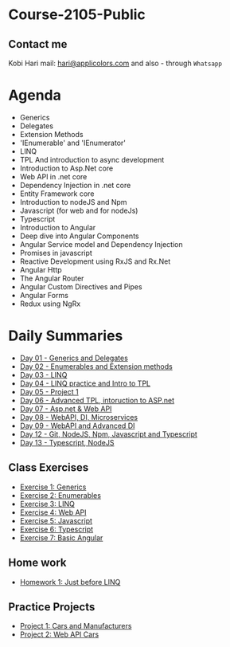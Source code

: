 # Course-2105-Public
## Contact me
Kobi Hari
mail: hari@applicolors.com
and also - through `Whatsapp`

# Agenda
* Generics
* Delegates
* Extension Methods
* 'IEnumerable' and 'IEnumerator'
* LINQ
* TPL And introduction to async development
* Introduction to Asp.Net core
* Web API in .net core
* Dependency Injection in .net core
* Entity Framework core
* Introduction to nodeJS and Npm
* Javascript (for web and for nodeJs)
* Typescript
* Introduction to Angular
* Deep dive into Angular Components
* Angular Service model and Dependency Injection
* Promises in javascript
* Reactive Development using RxJS and Rx.Net
* Angular Http
* The Angular Router
* Angular Custom Directives and Pipes
* Angular Forms
* Redux using NgRx

# Daily Summaries
* [Day 01 - Generics and Delegates](https://github.com/kobi2294/Course-2105-Public/wiki/Day-01-Generics-and-Delegates)
* [Day 02 - Enumerables and Extension methods](https://github.com/kobi2294/Course-2105-Public/wiki/Day-02---Enumerables-and-Extension-methods)
* [Day 03 - LINQ](https://github.com/kobi2294/Course-2105-Public/wiki/Day-03---LINQ)
* [Day 04 - LINQ practice and Intro to TPL](https://github.com/kobi2294/Course-2105-Public/wiki/Day-04---LINQ-Practive-and-Intro-to-TPL)
* [Day 05 - Project 1](https://github.com/kobi2294/Course-2105-Public/wiki/Day-05---LINQ-project)
* [Day 06 - Advanced TPL, intoruction to ASP.net](https://github.com/kobi2294/Course-2105-Public/wiki/Day-06---Advanced-TPL,-Intro-to-asp.net)
* [Day 07 - Asp.net & Web API](https://github.com/kobi2294/Course-2105-Public/wiki/Day-07---Asp.net-&-Web-API)
* [Day 08 - WebAPI, DI, Microservices](https://github.com/kobi2294/Course-2105-Public/wiki/Day-08---More-WebAPI,-Dependency-Injection-and-Microsevices)
* [Day 09 - WebAPI and Advanced DI](https://github.com/kobi2294/Course-2105-Public/wiki/Day-09---More-Web-API,-Dependency-Injection)
* [Day 12 - Git, NodeJS, Npm, Javascript and Typescript](https://github.com/kobi2294/Course-2105-Public/wiki/Day-12---Javascript,-Node-JS)
* [Day 13 - Typescript, NodeJS](https://github.com/kobi2294/Course-2105-Public/wiki/Day-13---Typescript-and-NodeJS)

## Class Exercises
- [Exercise 1: Generics](https://github.com/kobi2294/Course-2105-Public/wiki/Exercise-1---Generics)
- [Exercise 2: Enumerables](https://github.com/kobi2294/Course-2105-Public/wiki/Exercise-2-Enumerables)
- [Exercise 3: LINQ](https://github.com/kobi2294/Course-2105-Public/wiki/Exercise-3---LINQ)
- [Exercise 4: Web API](https://github.com/kobi2294/Course-2105-Public/wiki/Exercise-4---Web-API)
- [Exercise 5: Javascript](https://github.com/kobi2294/Course-2105-Public/wiki/Exercise-5--Fun-with-JS)
- [Exercise 6: Typescript](https://github.com/kobi2294/Course-2105-Public/wiki/Exercise-6--Fun-with-Typescript)
- [Exercise 7: Basic Angular](https://github.com/kobi2294/Course-2105-Public/wiki/Exercise-7-Angular-Single-Component)

## Home work
- [Homework 1: Just before LINQ](https://github.com/kobi2294/Course-2105-Public/wiki/Homework-1---Before-LINQ)

## Practice Projects
- [Project 1: Cars and Manufacturers](https://github.com/kobi2294/Course-2105-Public/wiki/Project-1---Cars-and-Manufacturers)
- [Project 2: Web API Cars](https://github.com/kobi2294/Course-2105-Public/wiki/Project-2---Cars-and-Manufacturers---Online)
